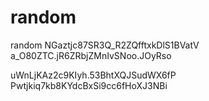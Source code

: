 # random
random
NGaztjc87SR3Q_R2ZQfftxkDlS1BVatV
a_O80ZTC.jR6ZRbjZMnIvSNoo.JOyRso


uWnLjKAz2c9KIyh.53BhtXQJSudWX6fP
Pwtjkiq7kb8KYdcBxSi9cc6fHoXJ3NBi
